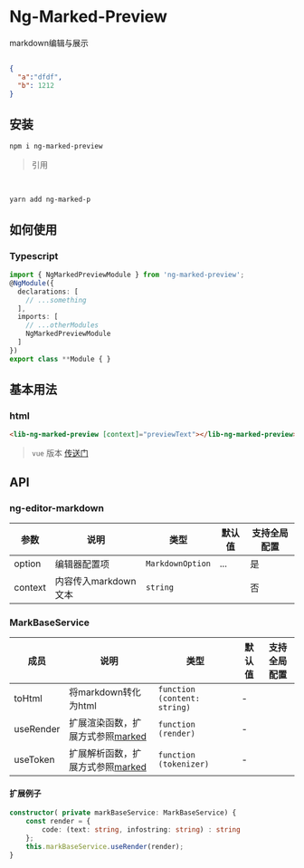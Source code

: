 # Ng-Marked-Preview

markdown编辑与展示

##
```json
{
  "a":"dfdf",
  "b": 1212
}
```

## 安装

```bash
npm i ng-marked-preview 
```

> 引用

<br/>

```bash
yarn add ng-marked-p
```
## 如何使用

### Typescript

```typescript
import { NgMarkedPreviewModule } from 'ng-marked-preview';
@NgModule({
  declarations: [
    // ...something
  ],
  imports: [
    // ...otherModules
    NgMarkedPreviewModule
  ]
})
export class **Module { }
```

## 基本用法

### html

```html
<lib-ng-marked-preview [context]="previewText"></lib-ng-marked-preview>
```

> `vue` 版本 [传送门](https://imzbf.github.io/md-editor-v3/)


## API

### ng-editor-markdown

|参数|说明|类型|默认值|支持全局配置|
|-|-|-|-|-|
|option|编辑器配置项|`MarkdownOption`| ... | 是|
|context|内容传入markdown文本|`string`|| 否|

### MarkBaseService

|成员|说明|类型|默认值|支持全局配置|
|-|-|-|-|-|
|toHtml|将markdown转化为html|`function (content: string)`|-||
|useRender|扩展渲染函数，扩展方式参照[marked](https://marked.js.org/using_pro#renderer)|`function (render)`|-||
|useToken|扩展解析函数，扩展方式参照[marked](https://marked.js.org/using_pro#tokenizer)|`function (tokenizer)`|-||

#### 扩展例子

```typescript
constructor( private markBaseService: MarkBaseService) {
    const render = {
        code: (text: string, infostring: string) : string
    };
    this.markBaseService.useRender(render);
}
```